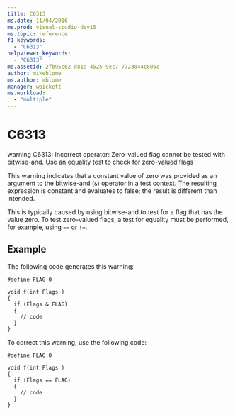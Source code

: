 ```yaml
---
title: C6313
ms.date: 11/04/2016
ms.prod: visual-studio-dev15
ms.topic: reference
f1_keywords:
  - "C6313"
helpviewer_keywords:
  - "C6313"
ms.assetid: 2fb95c62-d81e-4525-9ec7-7723844c806c
author: mikeblome
ms.author: mblome
manager: wpickett
ms.workload:
  - "multiple"
---
```

# C6313
warning C6313: Incorrect operator: Zero-valued flag cannot be tested with bitwise-and. Use an equality test to check for zero-valued flags

 This warning indicates that a constant value of zero was provided as an argument to the bitwise-and (`&`) operator in a test context. The resulting expression is constant and evaluates to false; the result is different than intended.

 This is typically caused by using bitwise-and to test for a flag that has the value zero. To test zero-valued flags, a test for equality must be performed, for example, using `==` or `!=`.

## Example
 The following code generates this warning:

```
#define FLAG 0

void f(int Flags )
{
  if (Flags & FLAG)
  {
    // code
  }
}
```

 To correct this warning, use the following code:

```
#define FLAG 0

void f(int Flags )
{
  if (Flags == FLAG)
  {
    // code
  }
}
```